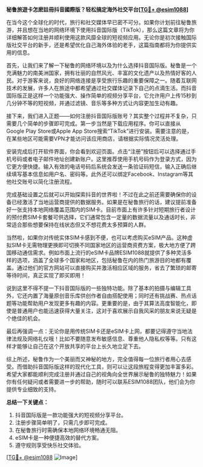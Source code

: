 **秘鲁旅遊卡怎麽註冊抖音國際版？轻松搞定海外社交平台[[TG💪+ @esim1088](https://t.me/s/esim1088)]**

在当今这个全球化的时代，旅行和社交媒体早已密不可分。如果你计划前往秘鲁旅游，并且想在当地的网络环境下使用抖音国际版（TikTok），那么这篇文章将为你详细解答如何注册并顺利使用这款风靡全球的短视频应用。无论你是初次接触国际版社交平台的新手，还是希望优化自己海外体验的老手，这篇指南都将为你提供实用的信息。

首先，让我们来了解一下秘鲁的网络环境以及为什么选择抖音国际版。秘鲁是一个充满魅力的南美洲国家，拥有壮丽的自然风光、丰富的文化遗产以及热情好客的人民。对于游客来说，良好的网络连接是享受旅行乐趣的重要保障之一。随着互联网技术的发展，许多人在旅途中都希望通过社交媒体记录下自己的点滴生活。而抖音国际版正是这样一个功能强大、操作简单的视频分享平台，它允许用户上传15秒到几分钟不等的短视频，并通过滤镜、音乐等多种方式让内容更加生动有趣。

接下来，我们进入正题——如何注册抖音国际版账号？其实整个过程并不复杂，只需要几个简单的步骤即可完成。第一步当然是下载应用程序。你可以直接从Google Play Store或Apple App Store搜索“TikTok”进行安装。需要注意的是，在某些地区可能需要VPN才能访问该应用商店，请根据实际情况灵活处理。

安装完成后打开软件界面，你会看到欢迎页面。点击“注册”按钮后可以选择通过手机号码或者电子邮件地址创建新账户。这里推荐使用手机号码作为登录方式，因为它更方便快捷。输入有效的电话号码后系统会发送一条验证码短信，输入正确后继续填写基本信息如用户名、密码等。此外还可以绑定Facebook、Instagram等其他社交账号以简化注册流程。

完成基础设置之后就可以开始探索抖音的世界啦！不过在此之前还需要确保你的设备已经激活了当地运营商提供的数据服务。如果是在秘鲁旅行的话，建议提前准备好一张支持本地网络覆盖范围内的SIM卡。目前市面上有许多针对短期旅行者设计的预付费SIM卡套餐可供选择，它们通常包含一定量的数据流量以及通话时长，非常适合那些想要保持在线状态但又不想花费太多预算的人群。

当然啦，如果你对传统实体SIM卡感到不便，也可以考虑购买eSIM产品。这种虚拟SIM卡无需物理更换即可切换不同国家地区的运营商资费方案，极大地方便了跨国移动通信需求。例如市面上流行的eSIM卡品牌ESIM1088就提供了多种灵活多样的选项，涵盖了全球多个国家和地区，包括秘鲁在内的热门旅游目的地都有覆盖。通过他们的官方网站可以直接购买并激活相应区域的服务，省去了繁琐的邮寄等待时间，真正实现了即买即用！

说到这里不得不提一下抖音国际版的一些独特功能。除了基本的拍摄与编辑工具外，它还内置了海量原创音乐库供创作者自由搭配使用；同时还有挑战赛、热点话题等功能帮助用户发现更多有趣的内容。更重要的是，由于其算法高度智能化，即使是普通用户也能迅速获得大量关注，这对于喜欢展示自我风采的朋友来说无疑是个绝佳的机会。

最后再强调一点：无论你是用传统SIM卡还是eSIM卡上网，都要记得遵守当地法律法规及网络礼仪哦！比如不要随意发布敏感信息、尊重他人隐私权等等。只有这样才能够让自己在这个开放共享的平台上长久地立足下去。

综上所述，秘鲁作为一个美丽而又神秘的地方，完全值得每一位旅行者用心去感受。而借助抖音国际版这样的现代化工具，则可以让这段旅程变得更加丰富多彩。希望大家都能顺利完成注册并通过自己的视角向全世界展示秘鲁的独特魅力！如果你有任何疑问或者需要进一步的帮助，随时可以联系ESIM1088团队，他们会为你提供专业细致的支持。

**总结一下关键点：**
1. 抖音国际版是一款功能强大的短视频分享平台。
2. 注册步骤简单明了，只需几步即可完成。
3. 在秘鲁旅行时需确保本地网络环境畅通无阻。
4. eSIM卡是一种便捷高效的替代方案。
5. 遵守规则享受快乐社交体验。

[[TG💪+ @esim1088](https://t.me/s/esim1088) ![Image](https://i.postimg.cc/4NQfJmqS/Snipaste-2025-05-13-00-14-12.png)]